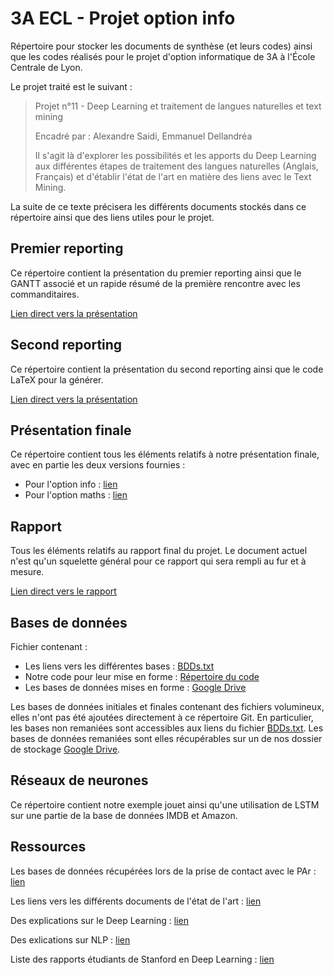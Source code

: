 # 3A ECL - Projet option info
Répertoire pour stocker les documents de synthèse (et leurs codes) ainsi que les codes réalisés pour le projet d'option informatique de 3A à l'École Centrale de Lyon.

Le projet traité est le suivant :

> Projet n°11 - Deep Learning et traitement de langues naturelles et text mining
>
> Encadré par : Alexandre Saidi, Emmanuel Dellandréa
>
> Il s'agit là d'explorer les possibilités et les apports du Deep Learning aux  différentes étapes de traitement des langues naturelles (Anglais, Français) et d'établir l'état de l'art en matière des liens avec le Text Mining.

La suite de ce texte précisera les différents documents stockés dans ce répertoire ainsi que des liens utiles pour le projet.

## Premier reporting
Ce répertoire contient la présentation du premier reporting ainsi que le GANTT associé et un rapide résumé de la première rencontre avec les commanditaires.

[Lien direct vers la présentation](Premier%20reporting/Projet_info_reporting_1.pdf)

## Second reporting
Ce répertoire contient la présentation du second reporting ainsi que le code LaTeX pour la générer.

[Lien direct vers la présentation](Deuxième%20reporting/presentation_second_reporting.pdf)

## Présentation finale
Ce répertoire contient tous les éléments relatifs à notre présentation finale, avec en partie les deux versions fournies :
* Pour l'option info : [lien](Présentation%20finale/presentation_finale_info.pdf)
* Pour l'option maths : [lien](Présentation%20finale/presentation_finale_maths.pdf)

## Rapport
Tous les éléments relatifs au rapport final du projet. Le document actuel n'est qu'un squelette général pour ce rapport qui sera rempli au fur et à mesure.

[Lien direct vers le rapport](Rapport/Rapport_final_projet_option.pdf)

## Bases de données
Fichier contenant :
* Les liens vers les différentes bases : [BDDs.txt](Bases%20de%20données/BDDs.txt)
* Notre code pour leur mise en forme : [Répertoire du code](Bases%20de%20données/Data_Conversion)
* Les bases de données mises en forme : [Google Drive](https://drive.google.com/drive/folders/0B-qeHiX-LTwoWnEtTDk3ZkNFZGM)

Les bases de données initiales et finales contenant des fichiers volumineux, elles n'ont pas été ajoutées directement à ce répertoire Git. En particulier, les bases non remaniées sont accessibles aux liens du fichier [BDDs.txt](Bases%20de%20données/BDDs.txt). Les bases de données remaniées sont elles récupérables sur un de nos dossier de stockage [Google Drive](https://drive.google.com/drive/folders/0B-qeHiX-LTwoWnEtTDk3ZkNFZGM).

## Réseaux de neurones
Ce répertoire contient notre exemple jouet ainsi qu'une utilisation de LSTM sur une partie de la base de données IMDB et Amazon.

## Ressources
Les bases de données récupérées lors de la prise de contact avec le PAr : [lien](https://drive.google.com/drive/folders/0B8rdUoCkRwk9M0FVNkw4ZnZ0N2s)

Les liens vers les différents documents de l'état de l'art : [lien](https://docs.google.com/spreadsheets/d/1iqDfR4ECxpFdmqW9mKYTm6-fkV0YFe9014kiegev5kE/edit?usp=drive_web)

Des explications sur le Deep Learning : [lien](https://classroom.udacity.com/courses/ud730/lessons/6377263405/concepts/66010388990923)

Des exlications sur NLP : [lien](https://research.google.com/pubs/NaturalLanguageProcessing.html)

Liste des rapports étudiants de Stanford en Deep Learning : [lien](https://cs224d.stanford.edu/)
